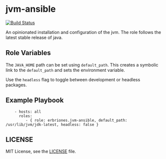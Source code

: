 jvm-ansible
=========

[![Build Status](https://travis-ci.org/erbriones/jvm-ansible.svg?branch=master)](https://travis-ci.org/erbriones/jvm-ansible)

An opinionated installation and configuration of the jvm. The role follows the
latest stable release of java.

Role Variables
--------------

The `JAVA_HOME` path can be set using `default_path`. This creates a symbolic
link to the `default_path` and sets the environment variable.

Use the `headless` flag to toggle between development or headless packages.

Example Playbook
----------------

```
    - hosts: all
      roles:
         - { role: erbriones.jvm-ansible, default_path: /usr/lib/jvm/jdk-latest, headless: false }
```

LICENSE
-------

MIT License, see the [LICENSE](https://github.com/erbriones/jvm.ansible/blob/master/LICENSE) file.
